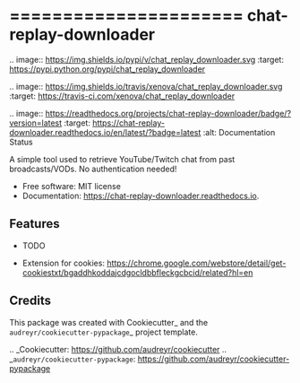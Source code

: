 ======================
chat-replay-downloader
======================


.. image:: https://img.shields.io/pypi/v/chat_replay_downloader.svg
        :target: https://pypi.python.org/pypi/chat_replay_downloader

.. image:: https://img.shields.io/travis/xenova/chat_replay_downloader.svg
        :target: https://travis-ci.com/xenova/chat_replay_downloader

.. image:: https://readthedocs.org/projects/chat-replay-downloader/badge/?version=latest
        :target: https://chat-replay-downloader.readthedocs.io/en/latest/?badge=latest
        :alt: Documentation Status




A simple tool used to retrieve YouTube/Twitch chat from past broadcasts/VODs. No authentication needed!


* Free software: MIT license
* Documentation: https://chat-replay-downloader.readthedocs.io.


Features
--------

* TODO

* Extension for cookies:
https://chrome.google.com/webstore/detail/get-cookiestxt/bgaddhkoddajcdgocldbbfleckgcbcid/related?hl=en

Credits
-------

This package was created with Cookiecutter_ and the `audreyr/cookiecutter-pypackage`_ project template.

.. _Cookiecutter: https://github.com/audreyr/cookiecutter
.. _`audreyr/cookiecutter-pypackage`: https://github.com/audreyr/cookiecutter-pypackage
